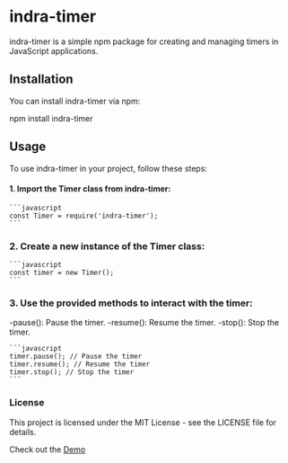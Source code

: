 # indra-timer

indra-timer is a simple npm package for creating and managing timers in JavaScript applications.

## Installation

You can install indra-timer via npm:

npm install indra-timer

## Usage

To use indra-timer in your project, follow these steps:

#### 1. Import the Timer class from indra-timer:

    ```javascript
    const Timer = require('indra-timer');
    ```

### 2. Create a new instance of the Timer class:

    ```javascript
    const timer = new Timer();
    ```

### 3. Use the provided methods to interact with the timer:
-pause(): Pause the timer.
-resume(): Resume the timer.
-stop(): Stop the timer.

    ```javascript
    timer.pause(); // Pause the timer
    timer.resume(); // Resume the timer
    timer.stop(); // Stop the timer
    ```

### License
This project is licensed under the MIT License - see the LICENSE file for details.

Check out the [Demo](https://codesandbox.io/p/github/indranilmondal901/indra-timer-package-guide/main?import=true&embed=1&layout=%257B%2522sidebarPanel%2522%253A%2522EXPLORER%2522%252C%2522rootPanelGroup%2522%253A%257B%2522direction%2522%253A%2522horizontal%2522%252C%2522contentType%2522%253A%2522UNKNOWN%2522%252C%2522type%2522%253A%2522PANEL_GROUP%2522%252C%2522id%2522%253A%2522ROOT_LAYOUT%2522%252C%2522panels%2522%253A%255B%257B%2522type%2522%253A%2522PANEL_GROUP%2522%252C%2522contentType%2522%253A%2522UNKNOWN%2522%252C%2522direction%2522%253A%2522vertical%2522%252C%2522id%2522%253A%2522cltopuavs0006356h6k21yoi3%2522%252C%2522sizes%2522%253A%255B60%252C40%255D%252C%2522panels%2522%253A%255B%257B%2522type%2522%253A%2522PANEL_GROUP%2522%252C%2522contentType%2522%253A%2522EDITOR%2522%252C%2522direction%2522%253A%2522horizontal%2522%252C%2522id%2522%253A%2522EDITOR%2522%252C%2522panels%2522%253A%255B%257B%2522type%2522)


